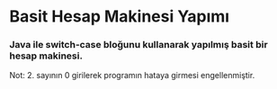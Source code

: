 # Basit Hesap Makinesi Yapımı
### Java ile switch-case bloğunu kullanarak yapılmış basit bir hesap makinesi.

Not: 2. sayının 0 girilerek programın hataya girmesi engellenmiştir.